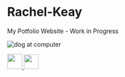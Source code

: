 # Rachel-Keay
My Potfolio Website - Work in Progress

![dog at computer](http://www.quickmeme.com/img/1c/1c491f71b689e82d6e838b5d8ce5cbdfef41723662d1ce5e5cf34f32ae60a7a3.jpg)

<a href=https://twitter.com/datalass1><img src="http://icons.iconarchive.com/icons/iynque/ios7-style/256/Twitter-icon.png" width="35">
<a href=https://www.linkedin.com/in/rachel-keay-b60a1666/><img src="https://upload.wikimedia.org/wikipedia/commons/thumb/c/c9/Linkedin.svg/1200px-Linkedin.svg.png" width="34">
